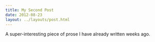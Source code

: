 ```yaml
---
title: My Second Post
date: 2012-08-23
layout: ../layouts/post.html
---
```


A super-interesting piece of prose I have already written weeks ago.
